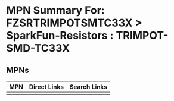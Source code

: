 



# MPN Summary For: FZSRTRIMPOTSMTC33X > SparkFun-Resistors : TRIMPOT-SMD-TC33X

## MPNs
  

|MPN|Direct Links|Search Links|
| :--- | :--- | :--- |
||||
